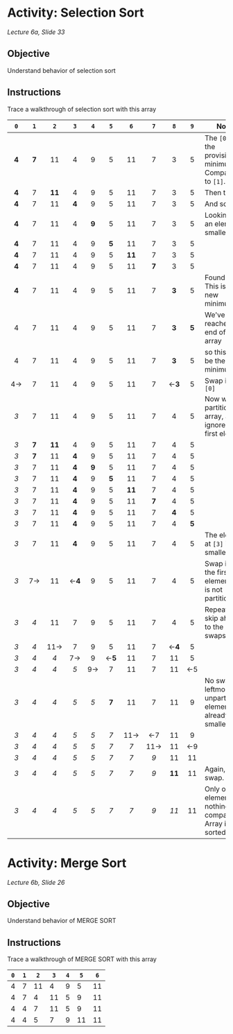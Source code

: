 # Activity: Selection Sort

*Lecture 6a, Slide 33*

## Objective

Understand behavior of selection sort

## Instructions

Trace a walkthrough of selection sort with this array

 | `0` | `1` | `2` | `3` | `4` | `5` | `6` | `7` | `8` | `9` | Notes |
 |:---:|:---:|:---:|:---:|:---:|:---:|:---:|:---:|:---:|:---:|---|
 |**4**|**7**| 11  |  4  |  9  |  5  | 11  |  7  |  3  |  5  |The `[0]` is the provisional minimum.  Compare it to `[1]`.|
 |**4**|  7 |**11**|  4  |  9  |  5  | 11  |  7  |  3  |  5  | Then to `[2]` |
 |**4**|  7  | 11  |**4**|  9  |  5  | 11  |  7  |  3  |  5  | And so on |
 |**4**|  7  | 11  |  4  |**9**|  5  | 11  |  7  |  3  |  5  | Looking for an element smaller... |
 |**4**|  7  | 11  |  4  |  9  |**5**| 11  |  7  |  3  |  5  | |
 |**4**|  7  | 11  |  4  |  9  |  5 |**11**|  7  |  3  |  5  | |
 |**4**|  7  | 11  |  4  |  9  |  5  | 11  |**7**|  3  |  5  | |
 |**4**|  7  | 11  |  4  |  9  |  5  | 11  |  7  |**3**|  5  | Found one! This is the new minimum |
 |  4  |  7  | 11  |  4  |  9  |  5  | 11  |  7  |**3**|**5**| We've reached the end of the array|
 |  4  |  7  | 11  |  4  |  9  |  5  | 11  |  7  |**3**|  5  | so this must be the minimum |
 |4&rarr;| 7 | 11  |  4  |  9  |  5  | 11  |  7  |&larr;**3**| 5 | Swap it with `[0]` |
 | *3* |  7  | 11  |  4  |  9  |  5  | 11  |  7  |  4  |  5  | Now we partition the array, and ignore the first element |
 | *3* |**7**|**11**| 4  |  9  |  5  | 11  |  7  |  4  |  5  | |
 | *3* |**7**| 11  |**4**|  9  |  5  | 11  |  7  |  4  |  5  | |
 | *3* |  7  | 11  |**4**|**9**|  5  | 11  |  7  |  4  |  5  | |
 | *3* |  7  | 11  |**4**|  9  |**5**| 11  |  7  |  4  |  5  | |
 | *3* |  7  | 11  |**4**|  9  |  5 |**11**|  7  |  4  |  5  | |
 | *3* |  7  | 11  |**4**|  9  |  5  | 11  |**7**|  4  |  5  | |
 | *3* |  7  | 11  |**4**|  9  |  5  | 11  |  7  |**4**|  5  | |
 | *3* |  7  | 11  |**4**|  9  |  5  | 11  |  7  |  4  |**5**| |
 | *3* |  7  | 11  |**4**|  9  |  5  | 11  |  7  |  4  |  5  | The element at `[3]` is smallest |
 | *3* |7&rarr;| 11  |&larr;**4**|9|5| 11  |  7  |  4  |  5  | Swap it with the first element that is not partitioned. |
 | *3* | *4* | 11  |  7  |  9  |  5  | 11  |  7  |  4  |  5  | Repeat. (I'll skip ahead to the swaps) |
 | *3* | *4* | 11&rarr;|  7  |  9  |  5  | 11  |  7  |&larr;**4**|  5  |  |
 | *3* | *4* | *4* | 7&rarr; |  9  |&larr;**5**| 11  |  7  | 11  |  5  |  |
 | *3* | *4* | *4* | *5* | 9&rarr; |  7  | 11  |  7  | 11  | &larr;5 |  |
 | *3* | *4* | *4* | *5* | *5* |**7**| 11  |  7  | 11  | 9 | No swap, the leftmost unpartitioned element is already smallest. |
 | *3* | *4* | *4* | *5* | *5* | *7* | 11&rarr; |&larr;7 | 11  | 9 |  |
 | *3* | *4* | *4* | *5* | *5* | *7* | *7* | 11&rarr; | 11  | &larr;9 |  |
 | *3* | *4* | *4* | *5* | *5* | *7* | *7* | *9* | 11  | 11 |  |
 | *3* | *4* | *4* | *5* | *5* | *7* | *7* | *9* |**11**| 11 | Again, no swap. |
 | *3* | *4* | *4* | *5* | *5* | *7* | *7* | *9* | *11* | 11 | Only one element left, nothing to compare.  Array is sorted! |

# Activity: Merge Sort

*Lecture 6b, Slide 26*

## Objective

Understand behavior of MERGE SORT

## Instructions

Trace a walkthrough of MERGE SORT with this array

|`0`|`1`|`2`|`3`|`4`|`5`|`6`|
|---|---|---|---|---|---|---|
| 4 | 7 |11 | 4 | 9 | 5 |11 |
| 4 | 7 | 4 |11 | 5 | 9 |11 |
| 4 | 4 | 7 |11 | 5 | 9 |11 |
| 4 | 4 | 5 | 7 | 9 |11 |11 |